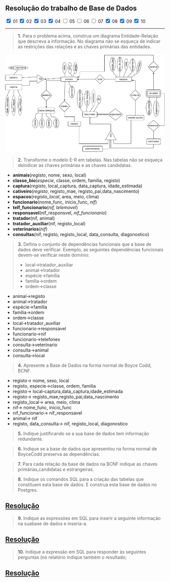 ## Resolução do trabalho de Base  de Dados
<input type="checkbox" checked>  01
<input type="checkbox" checked>  02
<input type="checkbox" checked>  03
<input type="checkbox" checked>  04
<input type="checkbox" checke>  05
<input type="checkbox" checke>  06
<input type="checkbox" checke>  07
<input type="checkbox" checked>  08
<input type="checkbox" checked>  09
<input type="checkbox" checked>  10  

---  

>**1.**  Para o problema acima, construa um diagrama Entidade-Relação que descreva a informação.  No diagrama não se esqueça de indicar as restrições das relações e as chaves primárias das entidades.  

[<img src="fotos/DiagramaE-R.drawio.png">](fotos/DiagramaE-R.drawio.png)



>**2.**  Transforme  o  modelo  E-R  em  tabelas.   Nas  tabelas  não  se  esqueça  deindicar as chaves primárias e as chaves candidatas.  
- **animais**(*registo*, nome, sexo, local)
- **classe_bio**(*especie*, classe, ordem, familia, registo)
- **captura**(*registo*, local_captura, data_captura, idade_estimada)
- **cativeiro**(*registo*, registo_mae, registo_pai,data_nascimento)
- **espacos**(*registo_local*, area, meio, clima)
- **funcionario**(nome_func, inicio_func, *nif*)
- **telf_funcionario**(*nif, telemovel*)
- **responsavel**(nif_responsvel, *nif_funcionario*)
- **tratador**(nif, animal)
- **tratador_auxiliar**(nif, registo_local)
- **veterinarios**(*nif*)
- **consultas**(nif, registo, registo_local, data_consulta, diagonostico)

>  **3.**  Defina o conjunto de dependências funcionais que a base de dados deve verificar. Exemplo,  as  seguintes  dependências  funcionais  devem-se  verificar  neste domínio:
>- local→tratador_auxiliar
>- animal→tratador
>- espécie→família
>- família→ordem
>- ordem→classe
  
- animal→registo
- animal→tratador
- espécie→família
- família→ordem
- ordem→classe
- local→tratador_auxiliar
- funcionario→responsavel
- funcionario→nif
- funcionario→telefones  
- consulta→veterinario
- consulta→animal
- consulta→local


> **4.** Apresente a Base de Dados na forma normal de Boyce Codd, BCNF.
> 
- registo→ nome, sexo, local
- registo, especie→classe, ordem, familia
- registo→ local-captura,data_captura,idade_estimada
- registo→ registo_mae,registo_pai,data_nascimento
- registo_local→ area, meio, clima
- nif→ nome_func, inicio_func
- nif_funcionario→ nif_responsavel
- animal→ nif
- registo, data_consulta→ nif, registo_local, diagonostico

>**5.**  Indique justificando se a sua base de dados tem informação redundante.

>**6.**  Indique  se  a  base  de  dados  que  apresentou  na  forma  normal  de  BoyceCodd preserva as dependências.


>**7.**  Para cada relação da base de dados na BCNF indique as chaves primárias,candidatas e estrangeiras. 


> **8.**  Indique os comandos SQL para a criação das tabelas que constituem esta base de dados.  E construa esta base de dados no Postgres.

## [Resolução](Resposta8.md) 
> **9.**  Indique as expressões em SQL para inserir a seguinte informação na suabase de dados e inseria-a.  

## [Resolução](Resposta9.md)  
>**10.**  Indique a expressão em SQL para responder às seguintes perguntas (no relatório indique também o resultado;  

## [Resolução](Resposta10.md) 

